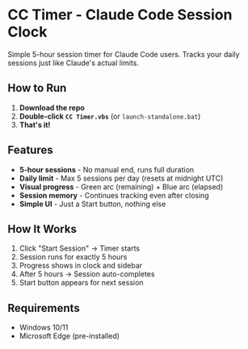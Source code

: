 # CC Timer - Claude Code Session Clock

Simple 5-hour session timer for Claude Code users. Tracks your daily sessions just like Claude's actual limits.

## How to Run

1. **Download the repo**
2. **Double-click `CC Timer.vbs`** (or `launch-standalone.bat`)
3. **That's it!**

## Features

- **5-hour sessions** - No manual end, runs full duration
- **Daily limit** - Max 5 sessions per day (resets at midnight UTC)
- **Visual progress** - Green arc (remaining) + Blue arc (elapsed)
- **Session memory** - Continues tracking even after closing
- **Simple UI** - Just a Start button, nothing else

## How It Works

1. Click "Start Session" → Timer starts
2. Session runs for exactly 5 hours
3. Progress shows in clock and sidebar
4. After 5 hours → Session auto-completes
5. Start button appears for next session

## Requirements

- Windows 10/11
- Microsoft Edge (pre-installed)
